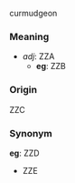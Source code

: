 curmudgeon
### Meaning
+ _adj_: ZZA
	+ __eg__: ZZB

### Origin

ZZC

### Synonym

__eg__: ZZD

+ ZZE


